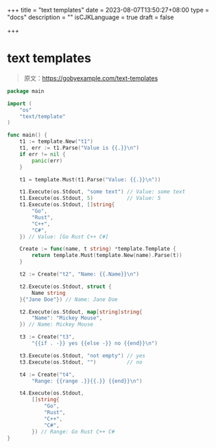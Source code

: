 +++
title = "text templates"
date = 2023-08-07T13:50:27+08:00
type = "docs"
description = ""
isCJKLanguage = true
draft = false

+++

# text templates

> 原文：https://gobyexample.com/text-templates

```go
package main

import (
	"os"
	"text/template"
)

func main() {
	t1 := template.New("t1")
	t1, err := t1.Parse("Value is {{.}}\n")
	if err != nil {
		panic(err)
	}

	t1 = template.Must(t1.Parse("Value: {{.}}\n"))

	t1.Execute(os.Stdout, "some text") // Value: some text
	t1.Execute(os.Stdout, 5)           // Value: 5
	t1.Execute(os.Stdout, []string{
		"Go",
		"Rust",
		"C++",
		"C#",
	}) // Value: [Go Rust C++ C#]

	Create := func(name, t string) *template.Template {
		return template.Must(template.New(name).Parse(t))
	}

	t2 := Create("t2", "Name: {{.Name}}\n")

	t2.Execute(os.Stdout, struct {
		Name string
	}{"Jane Doe"}) // Name: Jane Doe

	t2.Execute(os.Stdout, map[string]string{
		"Name": "Mickey Mouse",
	}) // Name: Mickey Mouse

	t3 := Create("t3",
		"{{if . -}} yes {{else -}} no {{end}}\n")

	t3.Execute(os.Stdout, "not empty") // yes
	t3.Execute(os.Stdout, "")          // no

	t4 := Create("t4",
		"Range: {{range .}}{{.}} {{end}}\n")

	t4.Execute(os.Stdout,
		[]string{
			"Go",
			"Rust",
			"C++",
			"C#",
		}) // Range: Go Rust C++ C#
}

```

